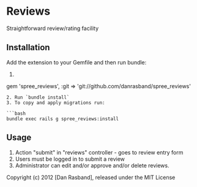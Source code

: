 Reviews
=======

Straightforward review/rating facility

Installation
------------

Add the extension to your Gemfile and then run bundle:

1. ```ruby
gem 'spree_reviews', :git => 'git://github.com/danrasband/spree_reviews'
```
2. Run `bundle install`
3. To copy and apply migrations run:

```bash
bundle exec rails g spree_reviews:install
```

Usage
-----

1. Action "submit" in "reviews" controller - goes to review entry form
2. Users must be logged in to submit a review
3. Administrator can edit and/or approve and/or delete reviews.

Copyright (c) 2012 [Dan Rasband], released under the MIT License
